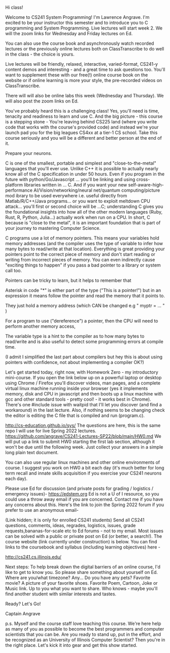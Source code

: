 Hi class!

Welcome to CS241 System Programming! I'm Lawrence Angrave. I'm excited to be your instructor this semester and to introduce you to C programming and System Programming. Live lectures will start week 2. We will the zoom links for Wednesday and Friday lectures on Ed.

You can also use the course book and asynchronously watch recorded lectures or the previously online lectures both on ClassTranscribe to do well in the class - the choice is yours.

Live lectures will be friendly, relaxed, interactive, varied-format, CS241-y content demos and interesting - and a great time to ask questions too. You'll want to supplement these with our free(!) online course book on the website or if online learning is more your style, the pre-recorded videos on ClassTranscribe.

There will will also be online labs this week (Wednesday and Thursday). We will also post the zoom links on Ed.

You've probably heard this is a challenging class! Yes, you'll need is time, tenacity and readiness to learn and use C. And the big picture - this course is a stepping stone - You're leaving behind CS225 land (where you write code that works with the course's provided code) and instead we're your launch pad you for the big leagues CS4xx at a tier-1 CS school. Take this course seriously and you will be a different and better person at the end of it.

Prepare your neurons.

C is one of the smallest, portable and simplest and "close-to-the-metal" languages that you'll ever use. Unlike C++ it is possible to actually nearly know all of the C specification in under 50 hours. Even if you program in the future with python/Go/Javascript ... you'll be linking and using cross-platform libraries written in ... C. And if you want your new self-aware-high-performance AI/Vision/networking/neural net/quantum computing/picture mod ibrary to be used everywhere i.e. useful directly from Matlab/R/C++/Java programs... or you want to exploit meltdown CPU attack... you'll first or second choice will be ...C; understanding C gives you the foundational insights into how all of the other modern languages (Ruby, Rust, R, Python, Julia...) actually work when run on a CPU. In short, C because is "close to the metal", it is an important foundation that is part of your journey to mastering Computer Science.

C programs use a lot of memory pointers. This means your variables hold memory addresses (and the compiler uses the type of variable to infer how many bytes to read/write at that location). Everything is great providing your pointers point to the correct piece of memory and don't start reading or writing from incorrect pieces of memory. You can even indirectly cause "exciting things to happen" if you pass a bad pointer to a library or system call too.

Pointers can be tricky to learn, but it helps to remember that

Asterisk in code "*" is either part of the type ("This is a pointer!") but in an expression it means follow the pointer and read the memory that it points to.

They just hold a memory address (which CAN be changed e.g " myptr = ... " )

For a program to use ("dereference") a pointer, then the CPU will need to perform another memory access,

The variable type is a hint to the compiler as to how many bytes to read/write and is also useful to detect some programming errors at compile time.

(I admit I simplified the last part about compilers but hey this is about using pointers with confidence, not about implementing a compiler OK?)

Let's get started today, right now, with Homework Zero - my introductory mini-course. If you open the link below up on a powerful laptop or desktop using Chrome / Firefox you'll discover videos, man pages, and a complete virtual linux machine running inside your browser (yes it implements memory, disk and CPU in javascript and then boots up a linux machine with gcc and other standard tools - pretty cool! - it works best in Chrome). There's one #include issue with waitpid that I'll let you discover (and find a workaround) in the last lecture. Also, if nothing seems to be changing check the editor is editing the C file that is compiled and run (program.c).

http://cs-education.github.io/sys/
The questions are here, this is the same repo I will use for live Spring 2022 lectures. https://github.com/angrave/CS241-Lectures-SP22/blob/main/HW0.md
We will put up a link to submit HW0 starting the first lab section, although it won't be due until the following week. Just collect your answers in a simple long plain text document.

You can also use regular linux machines and other online environments of course. I suggest you work on HW0 a bit each day (it's much better for long term recall and innate skills acquisition if you exercise your CS241 neurons each day).

Please use Ed for discussion (and private posts for grading / logistics / emergency issues)- https://edstem.org Ed is not a U of I resource, so you could use a throw away email if you are concerned. Contact me if you have any concerns about this. Here's the link to join the Spring 2022 forum if you prefer to use an anonymous email-

(Link hidden; it is only for enrolled CS241 students)
Send all CS241 questions, comments, ideas, regrades, logistics, issues, grade requests,bananas-for-scale etc to Ed forums - not to my email. Most issues can be solved with a public or private post on Ed (or better, a search!). The course website (link currently under construction) is below. You can find links to the coursebook and syllabus (including learning objectives) here -

http://cs241.cs.illinois.edu/ 

Next steps: To help break down the digital barriers of an online course, I'd like to get to know you. So please share something about yourself on Ed. Where are you/what timezone? Any... Do you have any pets? Favorite movie? A picture of your favorite shoes. Favorite Poem, Cartoon, Joke or Music link. Up to you what you want to share. Who knows - maybe you'll find another student with similar interests and tastes.

Ready? Let's Go!

Captain Angrave

p.s. Myself and the course staff love teaching this course. We're here help as many of you as possible to become the best programmers and computer scientists that you can be. Are you ready to stand up, put in the effort, and be recognized as an University of Illinois Computer Scientist? Then you're in the right place. Let's kick it into gear and get this show started.
